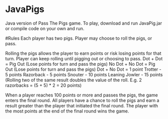 # JavaPigs
Java version of Pass The Pigs game. To play, download and run JavaPig.jar or compile code on your own and run.

#Rules
Each player has two pigs. Player may choose to roll the pigs, or pass.

Rolling the pigs allows the player to earn points or risk losing points for that turn. Player can keep rolling until pigging out or choosing to pass.
	Dot + Dot = Pig Out (Lose points for turn and pass the pigs)
	No Dot + No Dot = Pig Out (Lose points for turn and pass the pigs)
	Dot + No Dot = 1 point
	Trotter - 5 points
	Razorback - 5 points
	Snouter - 10 points
	Leaning Jowler - 15 points
	(Rolling two of the same result doubles the value of the roll. E.g. 2 razorbacks = (5 + 5) * 2 = 20 points)

When a player reaches 100 points or more and passes the pigs, the game enters the final round. All players have a chance to roll the pigs and earn a result greater than the player that initiated the final round.
The player with the most points at the end of the final round wins the game.